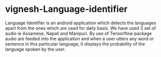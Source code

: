 # vignesh-Language-identifier
Language Identifier is an android application which  detects the languages apart from the ones which are used for daily basis. We have used 3 set of audio ie Assamese, Napali and Manipuri. By use of Tensorflow package audio are feeded into the application and when a user utters any word or sentence in this particular language, it displays the probability of the language spoken by the user.
